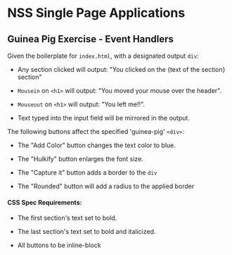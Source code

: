 # NSS Single Page Applications
## Guinea Pig Exercise - Event Handlers

Given the boilerplate for `index.html`, with a designated output `div`:

* Any section clicked will output: "You clicked on the {text of the section} section"

* `Mousein` on `<h1>` will output: "You moved your mouse over the header".

* `Mouseout` on `<h1>` will output: "You left me!!".

* Text typed into the input field will be mirrored in the output.

The following buttons affect the specified 'guinea-pig' `<div>`: 

* The "Add Color" button changes the text color to blue.

* The "Hulkify" button enlarges the font size.

* The "Capture it" button adds a border to the `div`

* The "Rounded" button will add a radius to the applied border

#### CSS Spec Requirements:

* The first section's text set to bold.

* The last section's text set to bold and italicized.

* All buttons to be inline-block
